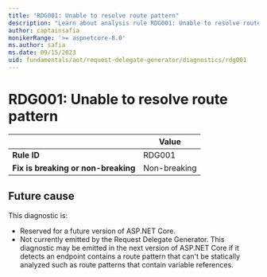 ```yaml
---
title: "RDG001: Unable to resolve route pattern"
description: "Learn about analysis rule RDG001: Unable to resolve route pattern"
author: captainsafia
monikerRange: '>= aspnetcore-8.0'
ms.author: safia
ms.date: 09/15/2023
uid: fundamentals/aot/request-delegate-generator/diagnostics/rdg001
---
```

# RDG001: Unable to resolve route pattern

<!-- UPDATE 9.0 Activate after release and INCLUDE is updated

[!INCLUDE[](~/includes/not-latest-version.md)]

-->

| | Value |
|-|-|
| **Rule ID** |RDG001|
| **Fix is breaking or non-breaking** |Non-breaking|

## Future cause

This diagnostic is:

* Reserved for a future version of ASP.NET Core.
* Not currently emitted by the Request Delegate Generator. This diagnostic may be emitted in the next version of ASP.NET Core if it detects an endpoint contains a route pattern that can't be statically analyzed such as route patterns that contain variable references.

<!--

## Cause

This diagnostic is emitted by the Request Delegate Generator when an endpoint contains a route pattern that cannot be statically analyzed including route patterns that contain variable references.

### Rule description

The Request Delegate Generator runs at compile-time and needs to be able to statically analyze route handlers in an application. The implementation does not currently support flow analysis to understand references to route pattern store in variables. The endpoint defined in the following application will produce the RDG001 diagnostic.

```razor
var app = WebApplication.Create();

var version = "v1";
var route = $"/{version}/todos";

app.MapGet(route, () => Results.Ok([new Todo(1, "Write tests"), new Todo(2, "Fix tests")]));

app.Run();

record Todo(int Id, string Task);
```

## How to fix violations

Declare the route pattern as an inline string literal in the route handler.
```razor
var app = WebApplication.Create();

app.MapGet("/v1/todos", () => Results.Ok([new Todo(1, "Write tests"), new Todo(2, "Fix tests")]));

app.Run();

record Todo(int Id, string Task);
```

## When to suppress warnings

This warning can be safely suppressed. When suppressed, the framework will fallback to generating the request delegate at runtime.
-->